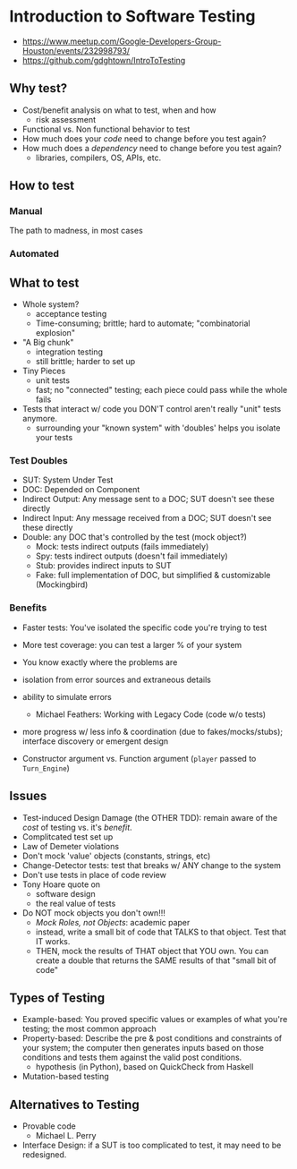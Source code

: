# Introduction to Software Testing
-  https://www.meetup.com/Google-Developers-Group-Houston/events/232998793/
-  https://github.com/gdghtown/IntroToTesting

## Why test?
-  Cost/benefit analysis on what to test, when and how
    -  risk assessment
-  Functional vs. Non functional behavior to test
-  How much does your *code* need to change before you test again?
-  How much does a *dependency* need to change before you test again?
    -  libraries, compilers, OS, APIs, etc.

## How to test

### Manual
The path to madness, in most cases

### Automated

## What to test
-  Whole system?
    -  acceptance testing
    -  Time-consuming; brittle; hard to automate; "combinatorial explosion"
-  "A Big chunk"
    -  integration testing
    -  still brittle; harder to set up
-  Tiny Pieces
    -  unit tests
    -  fast; no "connected" testing; each piece could pass while the whole fails
-  Tests that interact w/ code you DON'T control aren't really "unit" tests anymore.
    -  surrounding your "known system" with 'doubles' helps you isolate your tests

### Test Doubles
-  SUT: System Under Test
-  DOC: Depended on Component
-  Indirect Output: Any message sent to a DOC; SUT doesn't see these directly
-  Indirect Input: Any message received from a DOC; SUT doesn't see these directly
-  Double: any DOC that's controlled by the test (mock object?)
    -  Mock: tests indirect outputs (fails immediately)
    -  Spy: tests indirect outputs (doesn't fail immediately)
    -  Stub: provides indirect inputs to SUT
    -  Fake: full implementation of DOC, but simplified & customizable (Mockingbird)

### Benefits
-  Faster tests: You've isolated the specific code you're trying to test
-  More test coverage: you can test a larger % of your system
-  You know exactly where the problems are
-  isolation from error sources and extraneous details
-  ability to simulate errors
    -  Michael Feathers: Working with Legacy Code (code w/o tests)
-  more progress w/ less info & coordination (due to fakes/mocks/stubs); interface discovery or emergent design

-  Constructor argument vs. Function argument (`player` passed to `Turn_Engine`)

## Issues
- Test-induced Design Damage (the OTHER TDD): remain aware of the *cost* of testing vs. it's *benefit*.
- Complitcated test set up
- Law of Demeter violations
- Don't mock 'value' objects (constants, strings, etc)
- Change-Detector tests: test that breaks w/ ANY change to the system
- Don't use tests in place of code review
- Tony Hoare quote on
    - software design
    - the real value of tests
- Do NOT mock objects you don't own!!!
    - *Mock Roles, not Objects*: academic paper
    - instead, write a small bit of code that TALKS to that object. Test that IT works.
    - THEN, mock the results of THAT object that YOU own. You can create a double that returns the SAME results of that "small bit of code"

## Types of Testing
-  Example-based: You proved specific values or examples of what you're testing; the most common approach
-  Property-based: Describe the pre & post conditions and constraints of your system; the computer then generates inputs based on those conditions and tests them against the valid post conditions.
    -  hypothesis (in Python), based on QuickCheck from Haskell
-  Mutation-based testing

## Alternatives to Testing
-  Provable code
    -  Michael L. Perry
-  Interface Design: if a SUT is too complicated to test, it may need to be redesigned.
